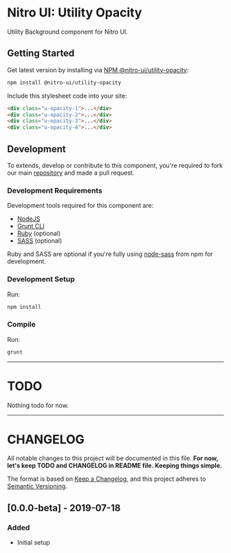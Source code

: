 # Nitro UI: Utility Opacity

Utility Background component for Nitro UI.

## Getting Started

Get latest version by installing via [NPM @nitro-ui/utility-opacity](https://www.npmjs.com/package/@nitro-ui/utility-opacity):

```sh
npm install @nitro-ui/utility-opacity
```

Include this stylesheet code into your site:

```html
<div class="u-opacity-1">...</div>
<div class="u-opacity-2">...</div>
<div class="u-opacity-3">...</div>
<div class="u-opacity-4">...</div>
```


## Development

To extends, develop or contribute to this component, you're required to fork our main [repository](https://github.com/icarasia-engineering/nitro-ui) and made a pull request.

### Development Requirements

Development tools required for this component are:

- [NodeJS](https://nodejs.org/en/)
- [Grunt CLI](https://gruntjs.com)
- [Ruby](https://www.ruby-lang.org/en/) (optional)
- [SASS](https://sass-lang.com) (optional)

Ruby and SASS are optional if you're fully using [node-sass](https://github.com/sass/node-sass) from npm for development.

### Development Setup

Run:

```sh
npm install
```

### Compile

Run:

```sh
grunt
```
---

# TODO

Nothing todo for now.

---

# CHANGELOG

All notable changes to this project will be documented in this file. **For now, let's keep TODO and CHANGELOG in README file. Keeping things simple.**

The format is based on [Keep a Changelog](https://keepachangelog.com/en/1.0.0/),
and this project adheres to [Semantic Versioning](https://semver.org/spec/v2.0.0.html).

## [0.0.0-beta] - 2019-07-18
### Added
- Initial setup
